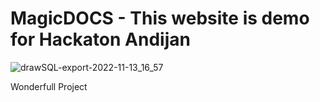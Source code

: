 # MagicDOCS - This website is demo for Hackaton Andijan
![drawSQL-export-2022-11-13_16_57](https://user-images.githubusercontent.com/91143577/201520483-ad513394-3f1d-43f5-97f3-2cf12fd93c5f.png)


Wonderfull Project
